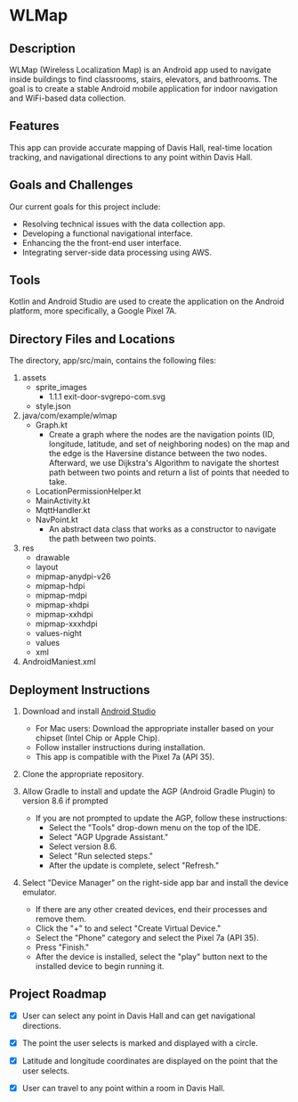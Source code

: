 # WLMap

## Description
WLMap (Wireless Localization Map) is an Android app used to navigate inside buildings to find classrooms, stairs, elevators, and bathrooms. The goal is to create a stable Android mobile application for indoor navigation and WiFi-based data collection. 

## Features
This app can provide accurate mapping of Davis Hall, real-time location tracking, and navigational directions to any point within Davis Hall.

## Goals and Challenges
Our current goals for this project include:
   - Resolving technical issues with the data collection app.
   - Developing a functional navigational interface.
   - Enhancing the the front-end user interface.
   - Integrating server-side data processing using AWS.

## Tools
Kotlin and Android Studio are used to create the application on the Android platform, more specifically, a Google Pixel 7A.

## Directory Files and Locations
The directory, app/src/main, contains the following files:

1. assets
   - sprite_images
       - 1.1.1 exit-door-svgrepo-com.svg
   - style.json
2. java/com/example/wlmap
   - Graph.kt
      - Create a graph where the nodes are the navigation points (ID, longitude, latitude, and set of neighboring nodes) on the map and the edge is the Haversine distance between the two nodes. Afterward, we use Dijkstra's Algorithm to navigate the shortest path between two points and return a list of points that needed to take.
   - LocationPermissionHelper.kt
   - MainActivity.kt
   - MqttHandler.kt
   - NavPoint.kt
      - An abstract data class that works as a constructor to navigate the path between two points.
3. res
   - drawable
   - layout
   - mipmap-anydpi-v26
   - mipmap-hdpi
   - mipmap-mdpi
   - mipmap-xhdpi
   - mipmap-xxhdpi
   - mipmap-xxxhdpi
   - values-night
   - values
   - xml
4. AndroidManiest.xml

## Deployment Instructions

1. Download and install [Android Studio](https://developer.android.com/studio)
   - For Mac users: Download the appropriate installer based on your chipset (Intel Chip or Apple Chip).
   - Follow installer instructions during installation.
   - This app is compatible with the Pixel 7a (API 35).

2. Clone the appropriate repository.

3. Allow Gradle to install and update the AGP (Android Gradle Plugin) to version 8.6 if prompted
   - If you are not prompted to update the AGP, follow these instructions:
     - Select the "Tools" drop-down menu on the top of the IDE.
     - Select "AGP Upgrade Assistant."
     - Select version 8.6.
     - Select "Run selected steps."
     - After the update is complete, select "Refresh."

4. Select "Device Manager" on the right-side app bar and install the device emulator.
   - If there are any other created devices, end their processes and remove them.
   - Click the "+" to and select "Create Virtual Device."
   - Select the "Phone" category and select the Pixel 7a (API 35).
   - Press "Finish."
   - After the device is installed, select the "play" button next to the installed device to begin running it.

## Project Roadmap

- [x] User can select any point in Davis Hall and can get navigational directions.
- [x] The point the user selects is marked and displayed with a circle.
- [x] Latitude and longitude coordinates are displayed on the point that the user selects.
- [x] User can travel to any point within a room in Davis Hall.

